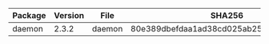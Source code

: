 | Package   | Version | File                   | SHA256                                                           |
|-----------|---------|------------------------|------------------------------------------------------------------|
| daemon    | 2.3.2   | daemon                 | 80e389dbefdaa1ad38cd025ab25cf7d6be64f2d9                         |
